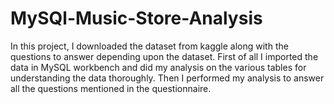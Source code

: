 # MySQl-Music-Store-Analysis

In this project, I downloaded the dataset from kaggle along with the questions to answer depending upon the dataset.
First of all I imported the data in MySQL workbench and did my analysis on the various tables for understanding the data thoroughly.
Then I performed my analysis to answer all the questions mentioned in the questionnaire. 
